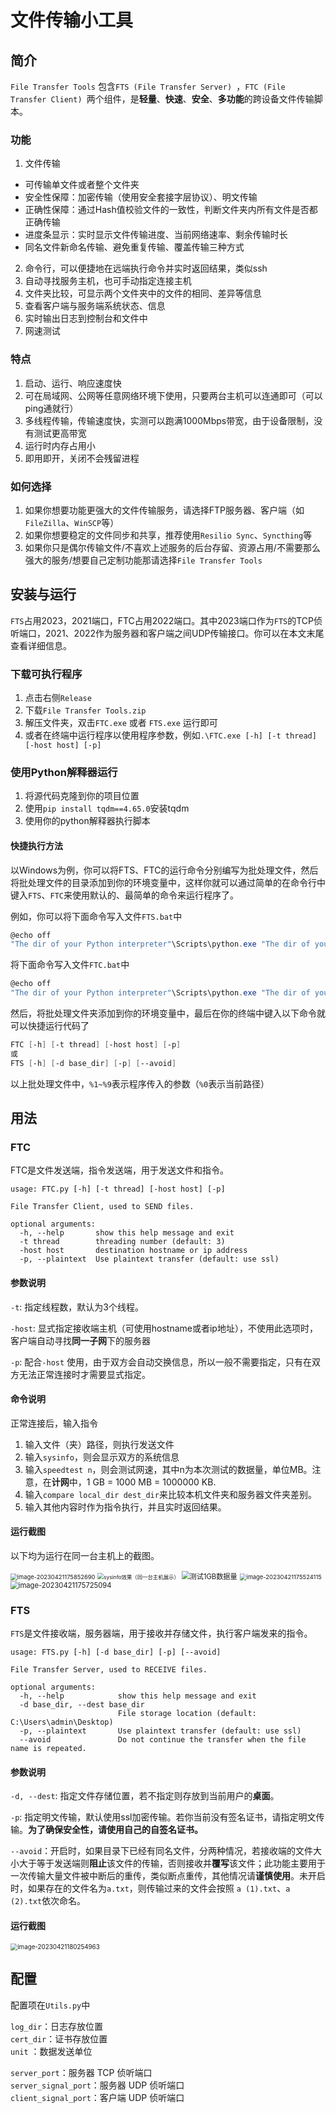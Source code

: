 # 文件传输小工具

## 简介

`File Transfer Tools` 包含`FTS (File Transfer Server) `，`FTC (File Transfer Client) `两个组件，是**轻量**、**快速**、**安全**、**多功能**的跨设备文件传输脚本。

### 功能

1. 文件传输

  - 可传输单文件或者整个文件夹
  - 安全性保障：加密传输（使用安全套接字层协议）、明文传输
  - 正确性保障：通过Hash值校验文件的一致性，判断文件夹内所有文件是否都正确传输
  - 进度条显示：实时显示文件传输进度、当前网络速率、剩余传输时长
  - 同名文件新命名传输、避免重复传输、覆盖传输三种方式

2. 命令行，可以便捷地在远端执行命令并实时返回结果，类似ssh
3. 自动寻找服务主机，也可手动指定连接主机
4. 文件夹比较，可显示两个文件夹中的文件的相同、差异等信息
5. 查看客户端与服务端系统状态、信息
6. 实时输出日志到控制台和文件中
7. 网速测试

### 特点

1. 启动、运行、响应速度快
2. 可在局域网、公网等任意网络环境下使用，只要两台主机可以连通即可（可以ping通就行）
3. 多线程传输，传输速度快，实测可以跑满1000Mbps带宽，由于设备限制，没有测试更高带宽
4. 运行时内存占用小
5. 即用即开，关闭不会残留进程

### 如何选择

1. 如果你想要功能更强大的文件传输服务，请选择FTP服务器、客户端（如`FileZilla`、`WinSCP`等）
2. 如果你想要稳定的文件同步和共享，推荐使用`Resilio Sync`、`Syncthing`等
3. 如果你只是偶尔传输文件/不喜欢上述服务的后台存留、资源占用/不需要那么强大的服务/想要自己定制功能那请选择`File Transfer Tools`

## 安装与运行

`FTS`占用2023，2021端口，FTC占用2022端口。其中2023端口作为`FTS`的TCP侦听端口，2021、2022作为服务器和客户端之间UDP传输接口。你可以在本文末尾查看详细信息。

### 下载可执行程序

1. 点击右侧`Release`
2. 下载`File Transfer Tools.zip`
3. 解压文件夹，双击`FTC.exe` 或者 `FTS.exe` 运行即可
4. 或者在终端中运行程序以使用程序参数，例如`.\FTC.exe [-h] [-t thread] [-host host] [-p]`

### 使用Python解释器运行

1. 将源代码克隆到你的项目位置
2. 使用`pip install tqdm==4.65.0`安装tqdm
3. 使用你的python解释器执行脚本

#### 快捷执行方法

以Windows为例，你可以将FTS、FTC的运行命令分别编写为批处理文件，然后将批处理文件的目录添加到你的环境变量中，这样你就可以通过简单的在命令行中键入`FTS`、`FTC`来使用默认的、最简单的命令来运行程序了。

例如，你可以将下面命令写入文件`FTS.bat`中

```powershell
@echo off
"The dir of your Python interpreter"\Scripts\python.exe "The dir of your project"\FTS.py %1 %2 %3 %4 %5 %6
```

将下面命令写入文件`FTC.bat`中

```powershell
@echo off
"The dir of your Python interpreter"\Scripts\python.exe "The dir of your project"\FTC.py %1 %2 %3 %4 %5 %6
```

然后，将批处理文件夹添加到你的环境变量中，最后在你的终端中键入以下命令就可以快捷运行代码了

```powershell
FTC [-h] [-t thread] [-host host] [-p]
或
FTS [-h] [-d base_dir] [-p] [--avoid]
```

以上批处理文件中，`%1~%9`表示程序传入的参数（`%0`表示当前路径）



## 用法

### FTC

FTC是文件发送端，指令发送端，用于发送文件和指令。

```
usage: FTC.py [-h] [-t thread] [-host host] [-p]

File Transfer Client, used to SEND files.

optional arguments:
  -h, --help       show this help message and exit
  -t thread        threading number (default: 3)
  -host host       destination hostname or ip address
  -p, --plaintext  Use plaintext transfer (default: use ssl)
```

#### 参数说明

`-t`: 指定线程数，默认为3个线程。

`-host`: 显式指定接收端主机（可使用hostname或者ip地址），不使用此选项时，客户端自动寻找**同一子网**下的服务器

`-p`: 配合`-host` 使用，由于双方会自动交换信息，所以一般不需要指定，只有在双方无法正常连接时才需要显式指定。

#### 命令说明

正常连接后，输入指令

1. 输入文件（夹）路径，则执行发送文件
2. 输入`sysinfo`，则会显示双方的系统信息
3. 输入`speedtest n`，则会测试网速，其中n为本次测试的数据量，单位MB。注意，在**计网**中，1 GB = 1000 MB = 1000000 KB.
4. 输入`compare local_dir dest_dir`来比较本机文件夹和服务器文件夹差别。
5. 输入其他内容时作为指令执行，并且实时返回结果。

#### 运行截图

以下均为运行在同一台主机上的截图。

<img src="assets/image-20230421175852690.png" alt="image-20230421175852690" style="zoom:67%;" />

<img src="assets/image-20230421174220808.png" alt="sysinfo效果（同一台主机展示）" style="zoom:60%;" />

<img src="assets/image-20230421175214141.png" alt="测试1GB数据量" style="zoom: 80%;" />

<img src="assets/image-20230421175524115.png" alt="image-20230421175524115" style="zoom:67%;" />

<img src="assets/image-20230421175725094.png" alt="image-20230421175725094" style="zoom:80%;" />

### FTS

`FTS`是文件接收端，服务器端，用于接收并存储文件，执行客户端发来的指令。

```
usage: FTS.py [-h] [-d base_dir] [-p] [--avoid]

File Transfer Server, used to RECEIVE files.

optional arguments:
  -h, --help            show this help message and exit
  -d base_dir, --dest base_dir
                        File storage location (default: C:\Users\admin\Desktop)
  -p, --plaintext       Use plaintext transfer (default: use ssl)
  --avoid               Do not continue the transfer when the file name is repeated.
```

#### 参数说明

`-d, --dest`: 指定文件存储位置，若不指定则存放到当前用户的**桌面**。

`-p`: 指定明文传输，默认使用ssl加密传输。若你当前没有签名证书，请指定明文传输。**为了确保安全性，请使用自己的自签名证书。**

`--avoid`：开启时，如果目录下已经有同名文件，分两种情况，若接收端的文件大小大于等于发送端则**阻止**该文件的传输，否则接收并**覆写**该文件；此功能主要用于一次传输大量文件被中断后的重传，类似断点重传，其他情况请**谨慎使用**。未开启时，如果存在的文件名为`a.txt`，则传输过来的文件会按照 `a (1).txt`、`a (2).txt`依次命名。

#### 运行截图

<img src="assets/image-20230421180254963.png" alt="image-20230421180254963" style="zoom:70%;" />

## 配置

配置项在`Utils.py`中

`log_dir`：日志存放位置</br>
`cert_dir`：证书存放位置</br>
`unit` ：数据发送单位</br>

`server_port`：服务器 TCP 侦听端口</br>
`server_signal_port`：服务器 UDP 侦听端口</br>
`client_signal_port`：客户端 UDP 侦听端口</br>

 